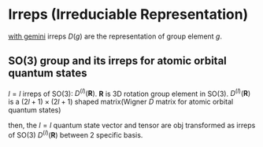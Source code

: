 
# Irreps (Irreduciable Representation)

[with gemini](https://g.co/gemini/share/41e728572fe4) 
irreps $D(g)$ are the representation of group element $g$. 
## SO(3) group and its irreps for atomic orbital quantum states

$l=l$ irreps of SO(3): $D^{(l)}(\mathbf{R})$. $\mathbf{R}$ is 3D rotation group element in SO(3). 
$D^{(l)}(\mathbf{R})$ is a $(2l+1)\times(2l+1)$ shaped matrix(Wigner $D$ matrix for atomic orbital quantum states)

then, the $l=l$ quantum state vector and tensor are obj transformed as irreps of SO(3) $D^{(l)}(\mathbf{R})$ between 2 specific basis. 






